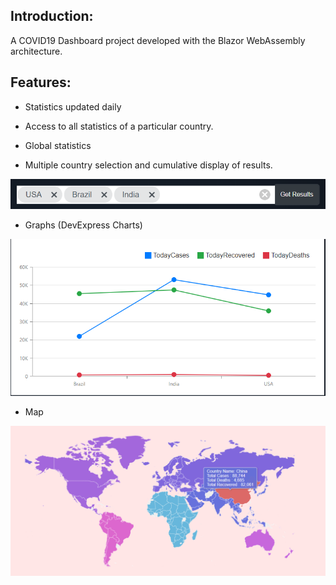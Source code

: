 ## Introduction: 

A COVID19 Dashboard project developed with the Blazor WebAssembly architecture.

## Features: 
- Statistics updated daily

- Access to all statistics of a particular country.

- Global statistics

- Multiple country selection and cumulative display of results.

![covid19_dashboard_with_blazor schema](https://github.com/sabrierayozbek/covid19_dashboard_with_blazor/blob/master/images/multiple.png)

- Graphs (DevExpress Charts)

![covid19_dashboard_with_blazor schema](https://github.com/sabrierayozbek/covid19_dashboard_with_blazor/blob/master/images/graph.png)

- Map

![covid19_dashboard_with_blazor schema](https://github.com/sabrierayozbek/covid19_dashboard_with_blazor/blob/master/images/map.png)
